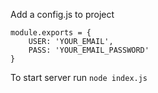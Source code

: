 Add a config.js to project

```
module.exports = {
    USER: 'YOUR_EMAIL', 
    PASS: 'YOUR_EMAIL_PASSWORD'
}
```

To start server run `node index.js`
